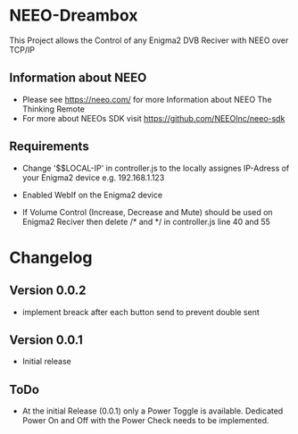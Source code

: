 # NEEO-Dreambox
This Project allows the Control of any Enigma2 DVB Reciver with NEEO over TCP/IP

## Information about NEEO
- Please see https://neeo.com/ for more Information about NEEO The Thinking Remote
- For more about NEEOs SDK visit https://github.com/NEEOInc/neeo-sdk

## Requirements
- Change '$$LOCAL-IP' in controller.js to the locally assignes IP-Adress of your Enigma2 device e.g. 192.168.1.123
- Enabled WebIf on the Enigma2 device

- If Volume Control (Increase, Decrease and Mute) should be used on Enigma2 Reciver then delete /* and */ in controller.js line 40 and 55

# Changelog
## Version 0.0.2
- implement breack after each button send to prevent double sent

## Version 0.0.1
- Initial release

## ToDo
- At the initial Release (0.0.1) only a Power Toggle is available. Dedicated Power On and Off with the Power Check needs to be implemented.